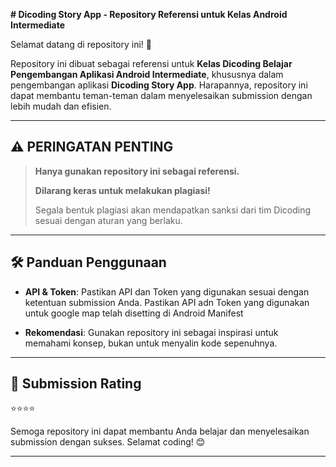 **# Dicoding Story App - Repository Referensi untuk Kelas Android Intermediate**

Selamat datang di repository ini! 🚀

Repository ini dibuat sebagai referensi untuk **Kelas Dicoding Belajar Pengembangan Aplikasi Android Intermediate**, khususnya dalam pengembangan aplikasi **Dicoding Story App**. Harapannya, repository ini dapat membantu teman-teman dalam menyelesaikan submission dengan lebih mudah dan efisien.

---

## ⚠️ PERINGATAN PENTING

> **Hanya gunakan repository ini sebagai referensi.**
>
> **Dilarang keras untuk melakukan plagiasi!**
>
> Segala bentuk plagiasi akan mendapatkan sanksi dari tim Dicoding sesuai dengan aturan yang berlaku.

---

## 🛠 Panduan Penggunaan

- **API & Token**:
  Pastikan API dan Token yang digunakan sesuai dengan ketentuan submission Anda.
  Pastikan API adn Token yang digunakan untuk google map telah disetting di Android Manifest

- **Rekomendasi**:
  Gunakan repository ini sebagai inspirasi untuk memahami konsep, bukan untuk menyalin kode sepenuhnya.

---

## 🌟 Submission Rating

⭐️⭐️⭐️⭐️

Semoga repository ini dapat membantu Anda belajar dan menyelesaikan submission dengan sukses. Selamat coding! 😊

---

